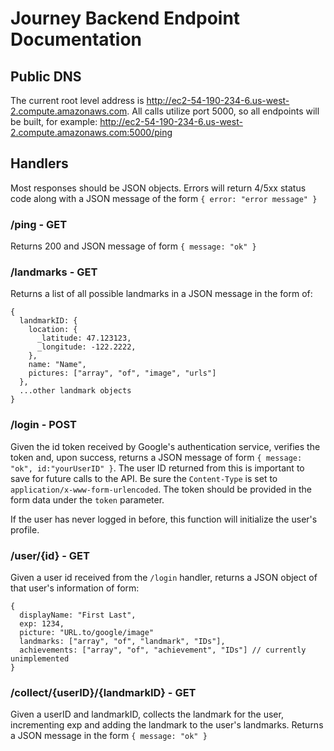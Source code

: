 # Journey Backend Endpoint Documentation
## Public DNS
The current root level address is http://ec2-54-190-234-6.us-west-2.compute.amazonaws.com. All calls utilize port 5000, so all endpoints will be built, for example: http://ec2-54-190-234-6.us-west-2.compute.amazonaws.com:5000/ping

## Handlers

Most responses should be JSON objects. Errors will return 4/5xx status code along with a JSON message of the form `{ error: "error message" }`

### /ping - GET
Returns 200 and JSON message of form `{ message: "ok" }`

### /landmarks - GET
Returns a list of all possible landmarks in a JSON message in the form of:
```
{
  landmarkID: {
    location: {
      _latitude: 47.123123,
      _longitude: -122.2222,
    },
    name: "Name",
    pictures: ["array", "of", "image", "urls"]
  },
  ...other landmark objects
}
```

### /login - POST
Given the id token received by Google's authentication service, verifies the token and, upon success, returns a JSON message of form `{ message: "ok", id:"yourUserID" }`. The user ID returned from this is important to save for future calls to the API. Be sure the `Content-Type` is set to `application/x-www-form-urlencoded`. The token should be provided in the form data under the `token` parameter.

If the user has never logged in before, this function will initialize the user's profile.

### /user/{id} - GET
Given a user id received from the `/login` handler, returns a JSON object of that user's information of form:
```
{
  displayName: "First Last",
  exp: 1234,
  picture: "URL.to/google/image"
  landmarks: ["array", "of", "landmark", "IDs"],
  achievements: ["array", "of", "achievement", "IDs"] // currently unimplemented
}
```

### /collect/{userID}/{landmarkID} - GET
Given a userID and landmarkID, collects the landmark for the user, incrementing exp and adding the landmark to the user's landmarks. Returns a JSON message in the form `{ message: "ok" }`
